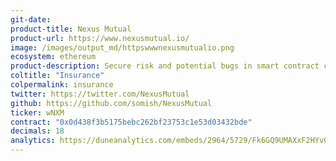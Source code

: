 ```yaml
---
git-date:
product-title: Nexus Mutual
product-url: https://www.nexusmutual.io/
image: /images/output_md/httpswwwnexusmutualio.png
ecosystem: ethereum
product-description: Secure risk and potential bugs in smart contract code. Be covered for events like The DAO hack or Parity multi-sig wallet issues. [Interview with Hugh Karp, founder of Nexus Mutual](/nexus-mutual).
coltitle: "Insurance"
colpermalink: insurance
twitter: https://twitter.com/NexusMutual
github: https://github.com/somish/NexusMutual
ticker: wNXM
contract: "0x0d438f3b5175bebc262bf23753c1e53d03432bde"
decimals: 18
analytics: https://duneanalytics.com/embeds/2964/5729/Fk6GQ9UMAXxF2HYvQ98tvFCybCdsVFXPIk5GpPC8
---
```

